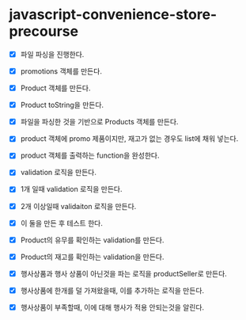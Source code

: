 # javascript-convenience-store-precourse

- [x] 파일 파싱을 진행한다.
- [x] promotions 객체를 만든다.

- [x] Product 객체를 만든다.
- [x] Product toString을 만든다.

- [x] 파일을 파싱한 것을 기반으로 Products 객체를 만든다.
- [x] product 객체에 promo 제품이지만, 재고가 없는 경우도 list에 채워 넣는다.
- [x] product 객체를 출력하는 function을 완성한다.

- [x] validation 로직을 만든다.
- [x] 1개 일때 validation 로직을 만든다.
- [x] 2개 이상일때 validaiton 로직을 만든다.
- [x] 이 둘을 만든 후 테스트 한다.
- [x] Product의 유무를 확인하는 validation를 만든다.
- [x] Product의 재고를 확인하는 validation을 만든다.

- [x] 행사상품과 행사 상품이 아닌것을 파는 로직을 productSeller로 만든다.
- [x] 행사상품에 한개를 덜 가져왔을때, 이를 추가하는 로직을 만든다.
- [x] 행사상품이 부족할때, 이에 대해 행사가 적용 안되는것을 알린다.
